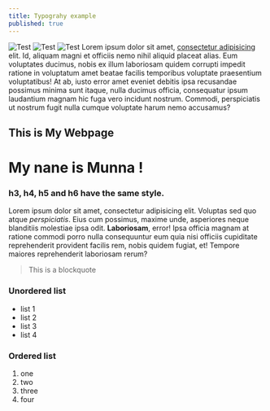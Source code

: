 ```yaml
---
title: Typograhy example
published: true
---
```

![Test](/emerald/img/img-test.png "Test")
![Test](/emerald/img/img-test.png "Test")
![Test](/emerald/img/img-test.png "Test")
Lorem ipsum dolor sit amet, [consectetur adipisicing](http://www.example.com) elit. Id, aliquam magni et officiis nemo nihil aliquid placeat alias. Eum voluptates ducimus, nobis ex illum laboriosam quidem corrupti impedit ratione in voluptatum amet beatae facilis temporibus voluptate praesentium voluptatibus! At ab, iusto error amet eveniet debitis ipsa recusandae possimus minima sunt itaque, nulla ducimus officia, consequatur ipsum laudantium magnam hic fuga vero incidunt nostrum. Commodi, perspiciatis ut nostrum fugit nulla cumque voluptate harum nemo accusamus? 

## This is My Webpage

# My nane is Munna !

### h3, h4, h5 and h6 have the same style.

Lorem ipsum dolor sit amet, consectetur adipisicing elit. Voluptas sed quo atque *perspiciatis*. Eius cum possimus, maxime unde, asperiores neque blanditiis molestiae ipsa odit. **Laboriosam**, error! Ipsa officia magnam at ratione commodi porro nulla consequuntur eum quia nisi officiis cupiditate reprehenderit provident facilis rem, nobis quidem fugiat, et! Tempore maiores reprehenderit laboriosam rerum? 

> This is a blockquote

### Unordered list
- list 1
- list 2
- list 3
- list 4

### Ordered list
1. one
2. two
3. three
4. four
